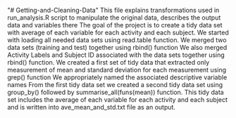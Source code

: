 "# Getting-and-Cleaning-Data" 
This file explains transformations used in run_analysis.R script to manipulate the original data, describes the output data and variables there The goal of the project is to create a tidy data set with average of each variable for each activity and each subject. We started with loading all needed data sets using read.table function. We merged two data sets (training and test) together using rbind() function We also merged Activity Labels and Subject ID associated with the data sets together using rbind() function. We created a first set of tidy data that extracted only measurement of mean and standard deviation for each measurement using grep() function We appropriately named the associated descriptive variable names From the first tidy data set we created a second tidy data set using group_by() followed by summarise_all(funs(mean)) function. This tidy data set includes the average of each variable for each activity and each subject and is written into ave_mean_and_std.txt file as an output.
